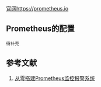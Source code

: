 [官网https://prometheus.io](https://prometheus.io)

## Prometheus的配置

```
待补充
```

## 参考文献

1. [从零搭建Prometheus监控报警系统](https://www.cnblogs.com/chenqionghe/p/10494868.html)